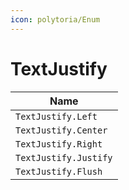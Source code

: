 ```yaml
---
icon: polytoria/Enum
---
```


# TextJustify

| Name                  |
| --------------------- |
| `TextJustify.Left`    |
| `TextJustify.Center`  |
| `TextJustify.Right`   |
| `TextJustify.Justify` |
| `TextJustify.Flush`   |
